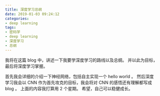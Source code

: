 ```yaml
---
title: 深度学习总纲
date: 2019-01-03 09:24:12
categories:
- deep learning
tags:
- 密码学
- deep learning
- 深度学习
- 总纲
---
```

我将在这篇 blog 中，讲述一下我要学深度学习的路线以及总纲。
并以此为目标，最后将深度学习掌握。
<!--more-->
首先我会详细的介绍一下神经网络，包括自主实现一个 hello world 。
然后深度学习我会以 CNN 作为首先攻克的目标，我会将对 CNN 的感悟还有理解都写成 blog 。
上面的内容我打算用 2 个星期。
希望，自己可以稳健成长。











